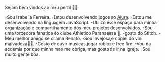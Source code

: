 

Sejam bem vindos ao meu perfil 💙💙

-Sou Isabella Ferreira.
-Estou desenvolvendo jogos no [Alura](https://cursos.alura.com.br).
-Estou me desenvolvendo  na linguagem JavaScript.
-Utilizo esse espaço para minha organização e compartilhamento dos meu projetos desenvolvidos.
-Sou uma torcedora fanatica do clube Athletico Paranaense 💍.
-gosto do Stitch.
-Meu melhor amigo se chama Renato.
-Sou invejosa,e copiei do vini malvadeza👍🏿.
-Gosto de ouvir musicas,jogar roblox e free fire.
-Vou na acdemia por que minha mae me obriga, mas gosto de ir na igreja.
-Sou muito gente boa.
